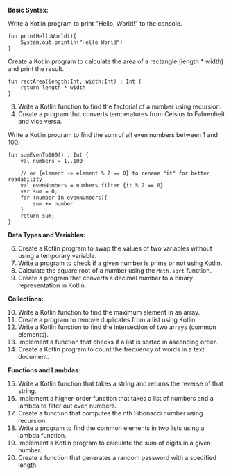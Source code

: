 

**Basic Syntax:**

Write a Kotlin program to print "Hello, World!" to the console.
```
fun printHelloWorld(){
    System.out.println("Hello World")
}
```

Create a Kotlin program to calculate the area of a rectangle (length * width) and print the result.
```
fun rectArea(length:Int, width:Int) : Int {
    return length * width
}
```   

3. Write a Kotlin function to find the factorial of a number using recursion.
5. Create a program that converts temperatures from Celsius to Fahrenheit and vice versa.

Write a Kotlin program to find the sum of all even numbers between 1 and 100.
```
fun sumEvenTo100() : Int {
    val numbers = 1..100

    // or {element -> element % 2 == 0} to rename "it" for better readability
    val evenNumbers = numbers.filter {it % 2 == 0}  
    var sum = 0;
    for (number in evenNumbers){
        sum += number
    }
    return sum;
}
```

**Data Types and Variables:**

6. Create a Kotlin program to swap the values of two variables without using a temporary variable.
7. Write a program to check if a given number is prime or not using Kotlin.
8. Calculate the square root of a number using the `Math.sqrt` function.
9. Create a program that converts a decimal number to a binary representation in Kotlin.

**Collections:**

10. Write a Kotlin function to find the maximum element in an array.
11. Create a program to remove duplicates from a list using Kotlin.
12. Write a Kotlin function to find the intersection of two arrays (common elements).
13. Implement a function that checks if a list is sorted in ascending order.
14. Create a Kotlin program to count the frequency of words in a text document.

**Functions and Lambdas:**

15. Write a Kotlin function that takes a string and returns the reverse of that string.
16. Implement a higher-order function that takes a list of numbers and a lambda to filter out even numbers.
17. Create a function that computes the nth Fibonacci number using recursion.
18. Write a program to find the common elements in two lists using a lambda function.
19. Implement a Kotlin program to calculate the sum of digits in a given number.
20. Create a function that generates a random password with a specified length.

